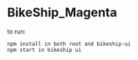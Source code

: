 # BikeShip_Magenta

to run:
```
npm install in both root and bikeship-ui
npm start in bikeship ui
```